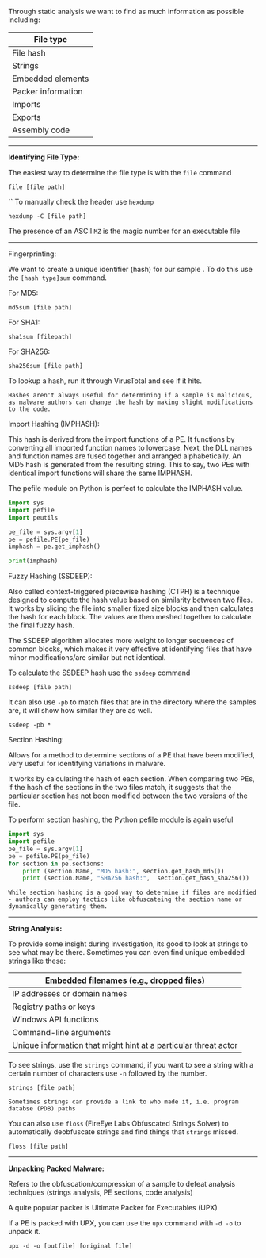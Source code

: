 
Through static analysis we want to find as much information as possible including: 

| File type          |
| ------------------ |
| File hash          |
| Strings            |
| Embedded elements  |
| Packer information |
| Imports            |
| Exports            |
| Assembly code      |

-----------------------------------------

**Identifying File Type:** 

The easiest way to determine the file type is with the `file` command

```shell
file [file path]
```
``
To manually check the header use `hexdump`

```shell
hexdump -C [file path]
```

The presence of an ASCII `MZ` is the magic number for an executable file

-----------------------------------------

Fingerprinting: 

We want to create a unique identifier (hash) for our sample . To do this use the `[hash type]sum` command. 

For MD5: 

```shell
md5sum [file path]
```

For SHA1: 

```shell
sha1sum [filepath]
```

For SHA256: 

```shell
sha256sum [file path]
```

To lookup a hash, run it through VirusTotal and see if it hits. 

	Hashes aren't always useful for determining if a sample is malicious, as malware authors can change the hash by making slight modifications to the code. 

Import Hashing (IMPHASH): 

This hash is derived from the import functions of a PE. It functions by converting all imported function names to lowercase. Next, the DLL names and function names are fused together and arranged alphabetically. An MD5 hash is generated from the resulting string. This to say, two PEs with identical import functions will share the same IMPHASH. 

The pefile module on Python is perfect to calculate the IMPHASH value. 

```python
import sys
import pefile
import peutils

pe_file = sys.argv[1]
pe = pefile.PE(pe_file)
imphash = pe.get_imphash()

print(imphash)
```

Fuzzy Hashing (SSDEEP): 

Also called context-triggered piecewise hashing (CTPH) is a technique designed to compute the hash value based on similarity between two files. It works by slicing the file into smaller fixed size blocks and then calculates the hash for each block. The values are then meshed together to calculate the final fuzzy hash. 

The SSDEEP algorithm allocates more weight to longer sequences of common blocks, which makes it very effective at identifying files that have minor modifications/are similar but not identical.

To calculate the SSDEEP hash use the `ssdeep` command

```shell
ssdeep [file path]
```

It can also use `-pb` to match files that are in the directory where the samples are, it will show how similar they are as well. 

```shell
ssdeep -pb *
```

Section Hashing: 

Allows for a method to determine sections of a PE that have been modified, very useful for identifying variations in malware. 

It works by calculating the hash of each section. When comparing two PEs, if the hash of the sections in the two files match, it suggests that the particular section has not been modified between the two versions of the file. 

To perform section hashing, the Python pefile module is again useful 

```python
import sys
import pefile
pe_file = sys.argv[1]
pe = pefile.PE(pe_file)
for section in pe.sections:
	print (section.Name, "MD5 hash:", section.get_hash_md5())
	print (section.Name, "SHA256 hash:",  section.get_hash_sha256())
```

	While section hashing is a good way to determine if files are modified - authors can employ tactics like obfuscateing the section name or dynamically generating them.

-----------------------------------------

**String Analysis:** 

To provide some insight during investigation, its good to look at strings to see what may be there. Sometimes you can even find unique embedded strings like these: 

| Embedded filenames (e.g., dropped files)                        |
| --------------------------------------------------------------- |
| IP addresses or domain names                                    |
| Registry paths or keys                                          |
| Windows API functions                                           |
| Command-line arguments                                          |
| Unique information that might hint at a particular threat actor |

To see strings, use the `strings` command, if you want to see a string with a certain number of characters use `-n` followed by the number.

```shell
strings [file path]
```

	Sometimes strings can provide a link to who made it, i.e. program databse (PDB) paths

You can also use `floss` (FireEye Labs Obfuscated Strings Solver) to automatically deobfuscate strings and find things that `strings` missed. 

```shell
floss [file path]
```

-----------------------------------------

**Unpacking Packed Malware:** 

Refers to the obfuscation/compression of a sample to defeat analysis techniques (strings analysis, PE sections, code analysis)

A quite popular packer is Ultimate Packer for Executables (UPX)

If a PE is packed with UPX, you can use the `upx` command with `-d -o` to unpack it. 

```shell
upx -d -o [outfile] [original file]
```

